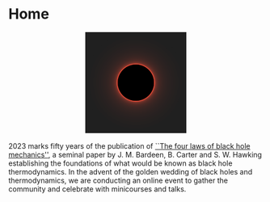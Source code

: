 # Home

<div align="center">
  <img src="/picture.png" alt="hot black hole" width="200" height="200">
</div>

2023 marks fifty years of the publication of [``The four laws of black hole mechanics''](https://doi.org/10.1007/BF01645742), a seminal paper by J. M. Bardeen, B. Carter and S. W. Hawking establishing the foundations of what would be known as black hole thermodynamics. In the advent of the golden wedding of black holes and thermodynamics, we are conducting an online event to gather the community and celebrate with minicourses and talks. 
